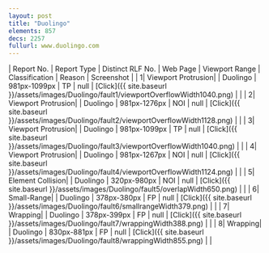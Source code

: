 ```yaml
---
layout: post
title: "Duolingo"
elements: 857
decs: 2257
fullurl: www.duolingo.com
---
```

| Report No. | Report Type | Distinct RLF No. | Web Page | Viewport Range | Classification | Reason | Screenshot |
| 1| Viewport Protrusion| | Duolingo | 981px-1099px | TP | null | [Click]({{ site.baseurl }}/assets/images/Duolingo/fault1/viewportOverflowWidth1040.png) | |
| 2| Viewport Protrusion| | Duolingo | 981px-1276px | NOI | null | [Click]({{ site.baseurl }}/assets/images/Duolingo/fault2/viewportOverflowWidth1128.png) | |
| 3| Viewport Protrusion| | Duolingo | 981px-1099px | TP | null | [Click]({{ site.baseurl }}/assets/images/Duolingo/fault3/viewportOverflowWidth1040.png) | |
| 4| Viewport Protrusion| | Duolingo | 981px-1267px | NOI | null | [Click]({{ site.baseurl }}/assets/images/Duolingo/fault4/viewportOverflowWidth1124.png) | |
| 5| Element Collision| | Duolingo | 320px-980px | NOI | null | [Click]({{ site.baseurl }}/assets/images/Duolingo/fault5/overlapWidth650.png) | |
| 6| Small-Range| | Duolingo | 378px-380px | FP | null | [Click]({{ site.baseurl }}/assets/images/Duolingo/fault6/smallrangeWidth379.png) | |
| 7| Wrapping| | Duolingo | 378px-399px | FP | null | [Click]({{ site.baseurl }}/assets/images/Duolingo/fault7/wrappingWidth388.png) | |
| 8| Wrapping| | Duolingo | 830px-881px | FP | null | [Click]({{ site.baseurl }}/assets/images/Duolingo/fault8/wrappingWidth855.png) | |
